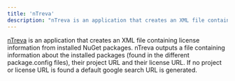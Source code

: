 ```yaml
---
title: 'nTreva'
description: "nTreva is an application that creates an XML file containing license information from installed NuGet packages."
---
```


[nTreva](https://github.com/pvandervelde/nTreva) is an application that creates an XML file containing license information from installed NuGet packages. nTreva outputs a file containing information about the installed packages (found in the different package.config files), their project URL and their license URL. If no project or license URL is found a default google search URL is generated.